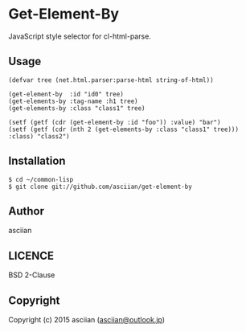 # Get-Element-By
JavaScript style selector for cl-html-parse.
## Usage
```common-lisp
(defvar tree (net.html.parser:parse-html string-of-html))

(get-element-by  :id "id0" tree)
(get-elements-by :tag-name :h1 tree)
(get-elements-by :class "class1" tree)

(setf (getf (cdr (get-element-by :id "foo")) :value) "bar")
(setf (getf (cdr (nth 2 (get-elements-by :class "class1" tree))) :class) "class2")
```
## Installation
```
$ cd ~/common-lisp
$ git clone git://github.com/asciian/get-element-by
```
## Author
asciian

## LICENCE
BSD 2-Clause

## Copyright

Copyright (c) 2015 asciian (asciian@outlook.jp)
